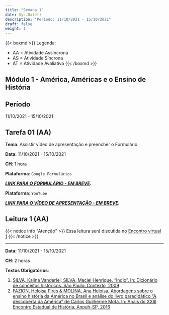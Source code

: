 ```yaml
---
title: "Semana 1"
date: Sys.Date()
description: "Período: 11/10/2021 - 15/10/2021"
draft: false
weight: 1
---
```


{{< boxmd >}}
Legenda: 
- AA = Atividade Assíncrona
- AS = Atividade Síncrona
- AT = Atividade Avaliativa
{{< /boxmd >}}

## Módulo 1 - América, Américas e o Ensino de História

## Período

11/10/2021 - 15/10/2021

## Tarefa 01 (AA)

**Tema**: Assistir vídeo de apresentação e preencher o Formulário

**Data:** 11/10/2021 - 15/10/2021

**CH**: 1 hora

**Plataforma**: `Google Formulários`

***[LINK PARA O FORMULÁRIO - EM BREVE]().***

**Plataforma**: `YouTube`

***[LINK PARA O VÍDEO DE APRESENTAÇÃO - EM BREVE]().***

## Leitura 1 (AA)

{{< notice info "Atenção" >}}
Essa leitura será discutida no [Encontro virtual 1](https://cclhm0057.netlify.app/semanal/sem2/#encontro-virtual-1-as)
{{< /notice >}}

***

**Data:** 11/10/2021 - 15/10/2021

**CH**: 2 horas

**Textos Obrigatórios**:

1. [SILVA, Kalina Vanderlei; SILVA, Maciel Henrique. “Índio”. In: Dicionário de conceitos históricos. São Paulo: Contexto, 2009](https://ericbrasiln.github.io/cclhm0057_ihl/textos/mod_1/SILVA_SILVA.pdf)
2. [FAZION, Heloisa Pires & MOLINA, Ana Heloisa. Abordagens sobre o ensino história da América no Brasil e análise do livro paradidático “A descoberta da América” de Carlos Guilherme Mota. In: Anais do XXIII Encontro Estadual de História, Anpuh-SP, 2016](https://ericbrasiln.github.io/cclhm0057_ihl/textos/mod_1/FAZION_MOLINA.pdf)
